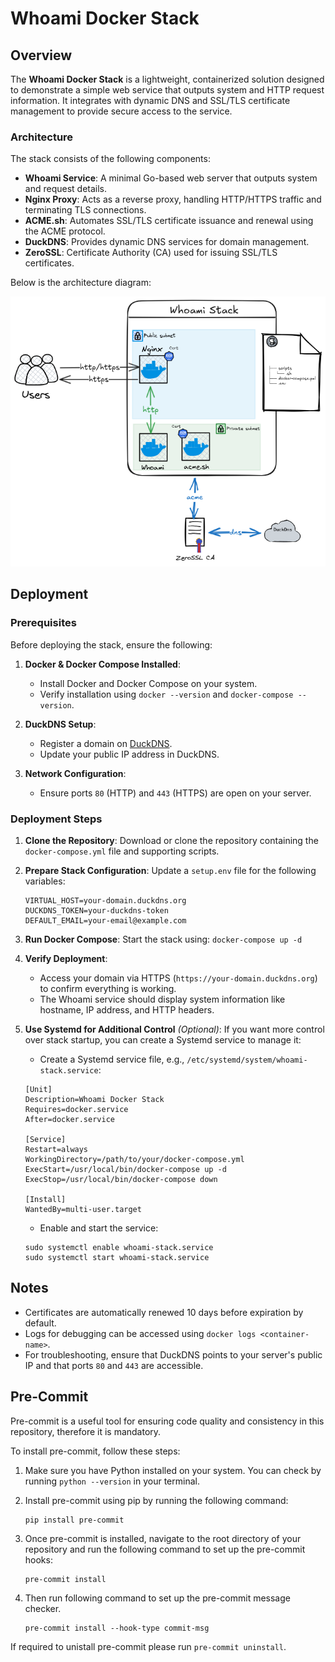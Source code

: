 # Whoami Docker Stack

## Overview

The **Whoami Docker Stack** is a lightweight, containerized solution designed to demonstrate a simple web service that outputs system and HTTP request information. It integrates with dynamic DNS and SSL/TLS certificate management to provide secure access to the service.

### Architecture

The stack consists of the following components:

- **Whoami Service**: A minimal Go-based web server that outputs system and request details.
- **Nginx Proxy**: Acts as a reverse proxy, handling HTTP/HTTPS traffic and terminating TLS connections.
- **ACME.sh**: Automates SSL/TLS certificate issuance and renewal using the ACME protocol.
- **DuckDNS**: Provides dynamic DNS services for domain management.
- **ZeroSSL**: Certificate Authority (CA) used for issuing SSL/TLS certificates.

Below is the architecture diagram:

![Whoami Stack Architecture](./whoami-stack.png)


## Deployment

### Prerequisites

Before deploying the stack, ensure the following:

1. **Docker & Docker Compose Installed**:
   - Install Docker and Docker Compose on your system.
   - Verify installation using `docker --version` and `docker-compose --version`.

2. **DuckDNS Setup**:
   - Register a domain on [DuckDNS](https://www.duckdns.org).
   - Update your public IP address in DuckDNS.

3. **Network Configuration**:
   - Ensure ports `80` (HTTP) and `443` (HTTPS) are open on your server.


### Deployment Steps

1. **Clone the Repository**:
   Download or clone the repository containing the `docker-compose.yml` file and supporting scripts.

2. **Prepare Stack Configuration**:
   Update a `setup.env` file for the following variables:
     ```
     VIRTUAL_HOST=your-domain.duckdns.org
     DUCKDNS_TOKEN=your-duckdns-token
     DEFAULT_EMAIL=your-email@example.com
     ```

3. **Run Docker Compose**:
   Start the stack using: `docker-compose up -d`


4. **Verify Deployment**:
    - Access your domain via HTTPS (`https://your-domain.duckdns.org`) to confirm everything is working.
    - The Whoami service should display system information like hostname, IP address, and HTTP headers.

5. **Use Systemd for Additional Control** *(Optional)*:
If you want more control over stack startup, you can create a Systemd service to manage it:

    - Create a Systemd service file, e.g., `/etc/systemd/system/whoami-stack.service`:
    ```
    [Unit]
    Description=Whoami Docker Stack
    Requires=docker.service
    After=docker.service

    [Service]
    Restart=always
    WorkingDirectory=/path/to/your/docker-compose.yml
    ExecStart=/usr/local/bin/docker-compose up -d
    ExecStop=/usr/local/bin/docker-compose down

    [Install]
    WantedBy=multi-user.target
    ```

    - Enable and start the service:
    ```
    sudo systemctl enable whoami-stack.service
    sudo systemctl start whoami-stack.service
    ```

## Notes

- Certificates are automatically renewed 10 days before expiration by default.
- Logs for debugging can be accessed using `docker logs <container-name>`.
- For troubleshooting, ensure that DuckDNS points to your server's public IP and that ports `80` and `443` are accessible.

## Pre-Commit

Pre-commit is a useful tool for ensuring code quality and consistency in this repository, therefore it is mandatory.

To install pre-commit, follow these steps:

1. Make sure you have Python installed on your system. You can check by running `python --version` in your terminal.

2. Install pre-commit using pip by running the following command:
    ```
    pip install pre-commit
    ```

3. Once pre-commit is installed, navigate to the root directory of your repository and run the following command to set up the pre-commit hooks:
    ```
    pre-commit install
    ```
4. Then run following command to set up the pre-commit message checker.
    ```
    pre-commit install --hook-type commit-msg
    ```
If required to unistall pre-commit please run `pre-commit uninstall`.
